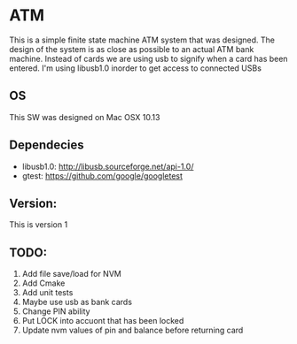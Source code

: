 # ATM
This is a simple finite state machine ATM system that was designed. 
The design of the system is as close as possible to an actual ATM bank machine.
Instead of cards we are using usb to signify when a card has been entered.
I'm using libusb1.0 inorder to get access to connected USBs

## OS
This SW was designed on Mac OSX 10.13

## Dependecies
- libusb1.0: http://libusb.sourceforge.net/api-1.0/
- gtest: https://github.com/google/googletest

## Version:
This is version 1

## TODO:
 
1. Add file save/load for NVM <DONE>
2. Add Cmake
3. Add unit tests
4. Maybe use usb as bank cards <DONE>
5. Change PIN ability <DONE>
6. Put LOCK into accuont that has been locked <DONE>
7. Update nvm values of pin and balance before returning card <DONE>

